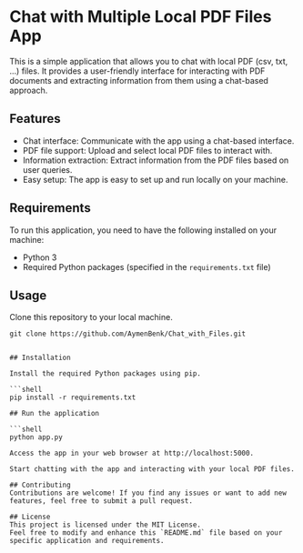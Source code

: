 # Chat with Multiple Local PDF Files App

This is a simple application that allows you to chat with local PDF (csv, txt, ...) files. It provides a user-friendly interface for interacting with PDF documents and extracting information from them using a chat-based approach.

## Features

- Chat interface: Communicate with the app using a chat-based interface.
- PDF file support: Upload and select local PDF files to interact with.
- Information extraction: Extract information from the PDF files based on user queries.
- Easy setup: The app is easy to set up and run locally on your machine.

## Requirements

To run this application, you need to have the following installed on your machine:

- Python 3
- Required Python packages (specified in the `requirements.txt` file)

## Usage

Clone this repository to your local machine.

   ```shell
   git clone https://github.com/AymenBenk/Chat_with_Files.git


## Installation

Install the required Python packages using pip.

 ```shell
   pip install -r requirements.txt

## Run the application

 ```shell
   python app.py

Access the app in your web browser at http://localhost:5000.

Start chatting with the app and interacting with your local PDF files.

## Contributing
Contributions are welcome! If you find any issues or want to add new features, feel free to submit a pull request.

## License
This project is licensed under the MIT License.
Feel free to modify and enhance this `README.md` file based on your specific application and requirements.
